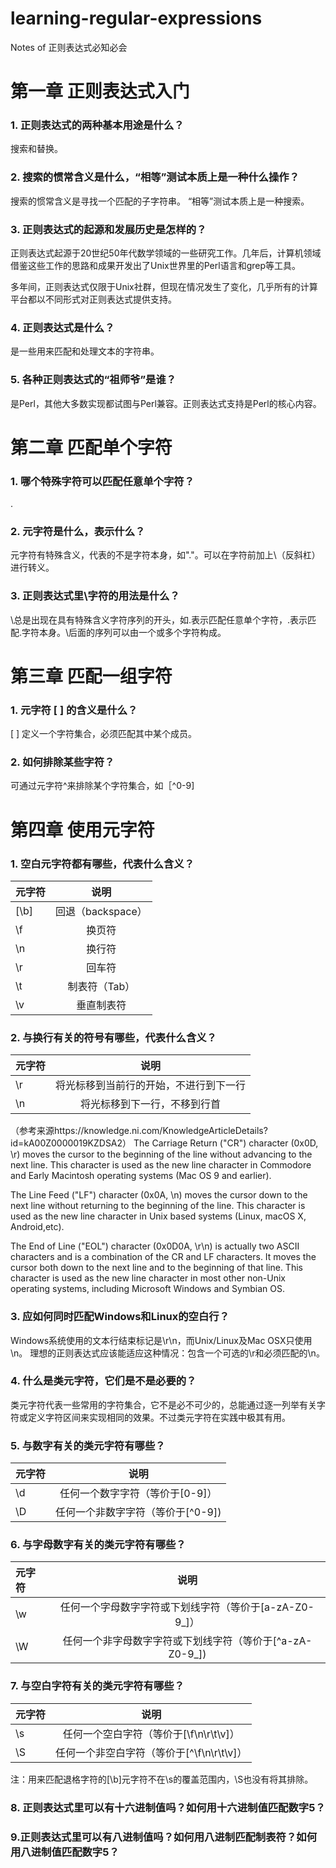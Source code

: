 # learning-regular-expressions
Notes of 正则表达式必知必会

# 第一章 正则表达式入门
### 1. 正则表达式的两种基本用途是什么？
搜索和替换。

### 2. 搜索的惯常含义是什么，“相等”测试本质上是一种什么操作？
搜索的惯常含义是寻找一个匹配的子字符串。
“相等”测试本质上是一种搜索。

### 3. 正则表达式的起源和发展历史是怎样的？
正则表达式起源于20世纪50年代数学领域的一些研究工作。几年后，计算机领域借鉴这些工作的思路和成果开发出了Unix世界里的Perl语言和grep等工具。

多年间，正则表达式仅限于Unix社群，但现在情况发生了变化，几乎所有的计算平台都以不同形式对正则表达式提供支持。

### 4. 正则表达式是什么？
是一些用来匹配和处理文本的字符串。

### 5. 各种正则表达式的“祖师爷”是谁？
是Perl，其他大多数实现都试图与Perl兼容。正则表达式支持是Perl的核心内容。


# 第二章 匹配单个字符
### 1. 哪个特殊字符可以匹配任意单个字符？
.
### 2. 元字符是什么，表示什么？
元字符有特殊含义，代表的不是字符本身，如"."。可以在字符前加上\（反斜杠）进行转义。
### 3. 正则表达式里\字符的用法是什么？
\总是出现在具有特殊含义字符序列的开头，如.表示匹配任意单个字符，\.表示匹配.字符本身。\后面的序列可以由一个或多个字符构成。

# 第三章 匹配一组字符
### 1. 元字符 [ ] 的含义是什么？
[ ] 定义一个字符集合，必须匹配其中某个成员。
### 2. 如何排除某些字符？
可通过元字符^来排除某个字符集合，如［^0-9]
# 第四章 使用元字符
### 1. 空白元字符都有哪些，代表什么含义？
| 元字符          | 说明               |
| :------------- | :----------------:| 
| [\b]            | 回退（backspace）   | 
| \f             | 换页符              |
| \n             | 换行符              |
| \r             | 回车符              |
| \t             | 制表符（Tab）        |
| \v             | 垂直制表符           |


### 2. 与换行有关的符号有哪些，代表什么含义？
| 元字符          | 说明               |
| :------------- | :----------------:| 
| \r             | 将光标移到当前行的开始，不进行到下一行   | 
| \n             | 将光标移到下一行，不移到行首   | 

（参考来源https://knowledge.ni.com/KnowledgeArticleDetails?id=kA00Z0000019KZDSA2）
The Carriage Return ("CR") character (0x0D, \r) moves the cursor to the beginning of the line without advancing to the next line. This character is used as the new line character in Commodore and Early Macintosh operating systems (Mac OS 9 and earlier).

 The Line Feed ("LF") character (0x0A, \n) moves the cursor down to the next line without returning to the beginning of the line. This character is used as the new line character in Unix based systems (Linux, macOS X, Android,etc).

 The End of Line ("EOL") character (0x0D0A, \r\n) is actually two ASCII characters and is a combination of the CR and LF characters. It moves the cursor both down to the next line and to the beginning of that line. This character is used as the new line character in most other non-Unix operating systems, including Microsoft Windows and Symbian OS.
 
 ### 3. 应如何同时匹配Windows和Linux的空白行？
 Windows系统使用的文本行结束标记是\r\n，而Unix/Linux及Mac OSX只使用\n。
 理想的正则表达式应该能适应这种情况：包含一个可选的\r和必须匹配的\n。
 ### 4. 什么是类元字符，它们是不是必要的？
 类元字符代表一些常用的字符集合，它不是必不可少的，总能通过逐一列举有关字符或定义字符区间来实现相同的效果。不过类元字符在实践中极其有用。
 ### 5. 与数字有关的类元字符有哪些？
| 元字符          | 说明               |
| :------------- | :----------------:| 
| \d             | 任何一个数字字符（等价于[0-9]）   | 
| \D             | 任何一个非数字字符（等价于[^0-9]) |
 ### 6. 与字母数字有关的类元字符有哪些？
| 元字符          | 说明               |
| :------------- | :----------------:| 
| \w             | 任何一个字母数字字符或下划线字符（等价于[a-zA-Z0-9_]）   | 
| \W             | 任何一个非字母数字字符或下划线字符（等价于[^a-zA-Z0-9_]) |
 ### 7. 与空白字符有关的类元字符有哪些？
| 元字符          | 说明               |
| :------------- | :----------------:| 
| \s             | 任何一个空白字符（等价于[\f\n\r\t\v]）   | 
| \S             | 任何一个非空白字符（等价于[^\f\n\r\t\v]）  |

注：用来匹配退格字符的[\b]元字符不在\s的覆盖范围内，\S也没有将其排除。
### 8. 正则表达式里可以有十六进制值吗？如何用十六进制值匹配数字5？

### 9.正则表达式里可以有八进制值吗？如何用八进制匹配制表符？如何用八进制值匹配数字5？


 

